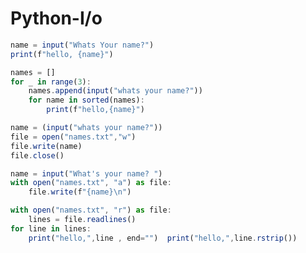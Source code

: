 # Python-I/o
```js
name = input("Whats Your name?")
print(f"hello, {name}")
```
```js
names = []
for _ in range(3):
    names.append(input("whats your name?"))
    for name in sorted(names):
        print(f"hello,{name}")
```

```js
name = (input("whats your name?"))
file = open("names.txt","w")
file.write(name)
file.close()
```
```js
name = input("What's your name? ")
with open("names.txt", "a") as file:
    file.write(f"{name}\n")
```
```js
with open("names.txt", "r") as file:
    lines = file.readlines()
for line in lines:
    print("hello,",line , end="")  print("hello,",line.rstrip())    
```
```js
```
```js
```
```js
```
```js
```
```js
```
```js
```
```js
```
